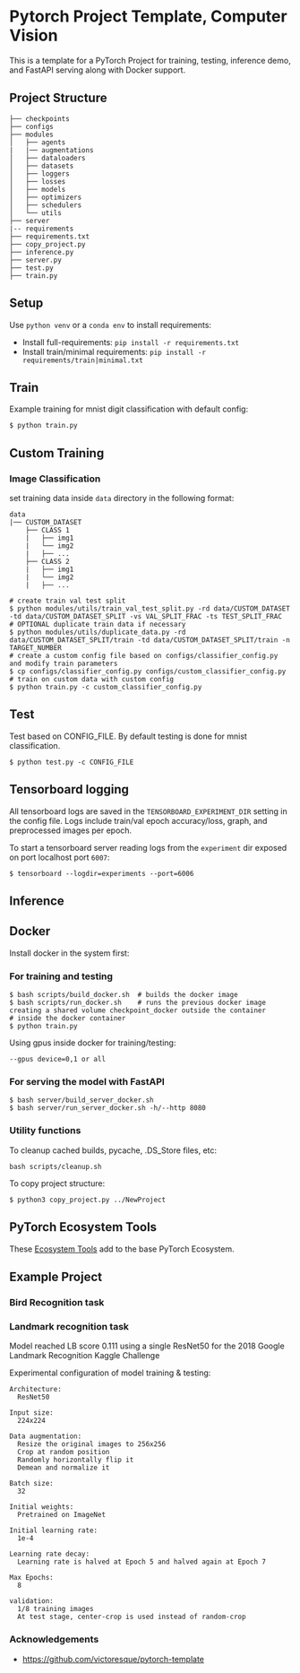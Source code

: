 # Pytorch Project Template, Computer Vision

This is a template for a PyTorch Project for training, testing, inference demo, and FastAPI serving along with Docker support.

## Project Structure

    ├── checkpoints
    ├── configs
    ├── modules
    │   ├── agents
    |   |── augmentations
    │   ├── dataloaders
    │   ├── datasets
    │   ├── loggers
    │   ├── losses
    │   ├── models
    │   ├── optimizers
    │   ├── schedulers
    │   └── utils
    ├── server
    |-- requirements
    ├── requirements.txt
    ├── copy_project.py
    ├── inference.py
    ├── server.py
    ├── test.py
    ├── train.py

## Setup

Use `python venv` or a `conda env` to install requirements:

-   Install full-requirements: `pip install -r requirements.txt`
-   Install train/minimal requirements: `pip install -r requirements/train|minimal.txt`

## Train

Example training for mnist digit classification with default config:

```shell
$ python train.py
```

## Custom Training

### Image Classification

set training data inside `data` directory in the following format:

    data
    |── CUSTOM_DATASET
        ├── CLASS 1
        |   ├── img1
        |   └── img2
        |   ├── ...
        ├── CLASS 2
        |   ├── img1
        |   └── img2
        |   ├── ...

```shell
# create train val test split
$ python modules/utils/train_val_test_split.py -rd data/CUSTOM_DATASET -td data/CUSTOM_DATASET_SPLIT -vs VAL_SPLIT_FRAC -ts TEST_SPLIT_FRAC
# OPTIONAL duplicate train data if necessary
$ python modules/utils/duplicate_data.py -rd data/CUSTOM_DATASET_SPLIT/train -td data/CUSTOM_DATASET_SPLIT/train -n TARGET_NUMBER
# create a custom config file based on configs/classifier_config.py and modify train parameters
$ cp configs/classifier_config.py configs/custom_classifier_config.py
# train on custom data with custom config
$ python train.py -c custom_classifier_config.py
```

## Test

Test based on CONFIG_FILE. By default testing is done for mnist classification.

```shell
$ python test.py -c CONFIG_FILE
```

## Tensorboard logging

All tensorboard logs are saved in the `TENSORBOARD_EXPERIMENT_DIR` setting in the config file. Logs include train/val epoch accuracy/loss, graph, and preprocessed images per epoch.

To start a tensorboard server reading logs from the `experiment` dir exposed on port localhost port `6007`:

```shell
$ tensorboard --logdir=experiments --port=6006
```

## Inference

## Docker

Install docker in the system first:

### For training and testing

```shell
$ bash scripts/build_docker.sh  # builds the docker image
$ bash scripts/run_docker.sh    # runs the previous docker image creating a shared volume checkpoint_docker outside the container
# inside the docker container
$ python train.py
```

Using gpus inside docker for training/testing:

`--gpus device=0,1 or all`

### For serving the model with FastAPI

```shell
$ bash server/build_server_docker.sh
$ bash server/run_server_docker.sh -h/--http 8080
```

### Utility functions

To cleanup cached builds, pycache, .DS_Store files, etc:

    bash scripts/cleanup.sh

To copy project structure:

    $ python3 copy_project.py ../NewProject

## PyTorch Ecosystem Tools

These [Ecosystem Tools](https://pytorch.org/ecosystem/) add to the base PyTorch Ecosystem.

## Example Project

### Bird Recognition task

### Landmark recognition task

Model reached LB score 0.111 using a single ResNet50 for the 2018 Google Landmark Recognition Kaggle Challenge

Experimental configuration of model training & testing:

    Architecture:
      ResNet50

    Input size:
      224x224

    Data augmentation:
      Resize the original images to 256x256
      Crop at random position
      Randomly horizontally flip it
      Demean and normalize it

    Batch size:
      32

    Initial weights:
      Pretrained on ImageNet

    Initial learning rate:
      1e-4

    Learning rate decay:
      Learning rate is halved at Epoch 5 and halved again at Epoch 7

    Max Epochs:
      8

    validation:
      1/8 training images
      At test stage, center-crop is used instead of random-crop

### Acknowledgements

-   <https://github.com/victoresque/pytorch-template>
